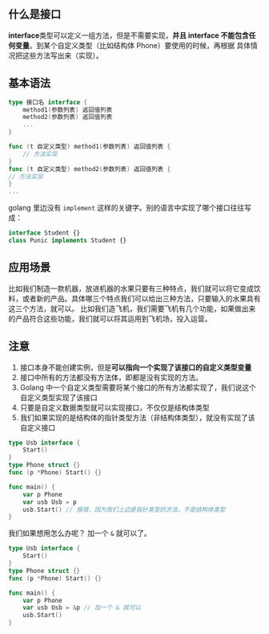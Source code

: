 ## 什么是接口
**interface**类型可以定义一组方法，但是不需要实现，**并且 interface 不能包含任何变量**。到某个自定义类型（比如结构体 Phone）要使用的时候，再根据
具体情况把这些方法写出来（实现）。


## 基本语法
```go
type 接口名 interface {
	method1(参数列表) 返回值列表
	method2(参数列表) 返回值列表
	...
}

func (t 自定义类型) method1(参数列表) 返回值列表 {
	// 方法实现
}
func (t 自定义类型) method2(参数列表) 返回值列表 {
// 方法实现
}
...
```

golang 里边没有 `implement` 这样的关键字。别的语言中实现了哪个接口往往写成：
```typescript
interface Student {}
class Punic implements Student {}
```

## 应用场景
比如我们制造一款机器，放进机器的水果只要有三种特点，我们就可以将它变成饮料，或者新的产品。具体哪三个特点我们可以给出三种方法，只要输入的水果具有这三个方法，就可以。
比如我们造飞机，我们需要飞机有几个功能，如果做出来的产品符合这些功能，我们就可以将其运用到飞机场，投入运营。

## 注意
1. 接口本身不能创建实例，但是**可以指向一个实现了该接口的自定义类型变量**
2. 接口中所有的方法都没有方法体，即都是没有实现的方法。
3. Golang 中一个自定义类型需要将某个接口的所有方法都实现了，我们说这个自定义类型实现了该接口
4. 只要是自定义数据类型就可以实现接口，不仅仅是结构体类型
5. 我们如果实现的是结构体的指针类型方法（非结构体类型），就没有实现了该自定义接口
```go
type Usb interface {
	Start()
}
type Phone struct {}
func (p *Phone) Start() {}

func main() {
	var p Phone
	var usb Usb = p
	usb.Start() // 报错，因为我们上边是指针类型的方法，不是结构体类型
}
```
我们如果想用怎么办呢？
加一个 `&` 就可以了。
```go
type Usb interface {
	Start()
}
type Phone struct {}
func (p *Phone) Start() {}

func main() {
	var p Phone
	var usb Usb = &p // 加一个 & 就可以
	usb.Start() 
}
```

